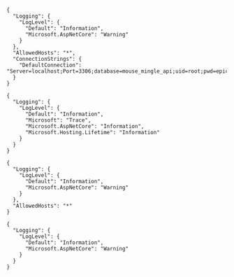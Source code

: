 <!-- API appsettings.json -->
```
{
  "Logging": {
    "LogLevel": {
      "Default": "Information",
      "Microsoft.AspNetCore": "Warning"
    }
  },
  "AllowedHosts": "*",
  "ConnectionStrings": {
    "DefaultConnection": "Server=localhost;Port=3306;database=mouse_mingle_api;uid=root;pwd=epicodus;"
  }
}
```

<!-- API appsettings.Development.json -->
```
{
  "Logging": {
    "LogLevel": {
      "Default": "Information",
      "Microsoft": "Trace",
      "Microsoft.AspNetCore": "Information",
      "Microsoft.Hosting.Lifetime": "Information"
    }
  }
}
```



<!-- Client appsettings.json -->
```
{
  "Logging": {
    "LogLevel": {
      "Default": "Information",
      "Microsoft.AspNetCore": "Warning"
    }
  },
  "AllowedHosts": "*"
}
```

<!-- Client appsettings.Development.json -->
```
{
  "Logging": {
    "LogLevel": {
      "Default": "Information",
      "Microsoft.AspNetCore": "Warning"
    }
  }
}
```